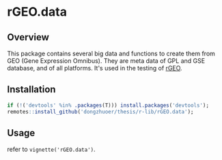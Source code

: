 # rGEO.data

## Overview

This package contains several big data and functions to create them from GEO (Gene Expression Omnibus). They are meta data of GPL and GSE database, and of all platforms.  It's used in the testing of [rGEO](https://github.com/dongzhuoer/thesis/r-lib/rGEO).



## Installation

```r
if (!('devtools' %in% .packages(T))) install.packages('devtools');
remotes::install_github('dongzhuoer/thesis/r-lib/rGEO.data');
```

## Usage

refer to `vignette('rGEO.data')`.
